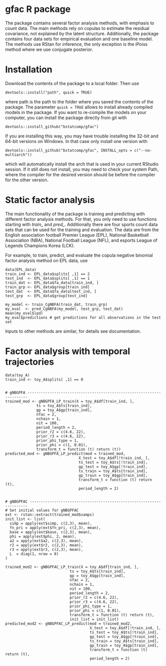 # gfac R package
The package contains several factor analysis methods, with
emphasis to count data. The main methods rely on copulas to estimate the
residual covariance, not explained by the latent structure. Additionally, the
package contains four data sets for empirical evaluation and one baseline
model. The methods use RStan for inference, the only exception is the
iPoiss method where we use conjugate posterior.

# Installation
Download the contents of the package to a local folder. Then use

```{r eval = FALSE}
devtools::install("path", quick = TRUE)
``` 
where path is the path to the folder where you saved the contents of the package. The parameter `quick = TRUE` allows to install already compiled models in the package. If you want to re-compile the models on your computer, you can install the package directly from git with

```{r eval = FALSE}
devtools::install_github("bstatcomp/gfac")
``` 

If you are installing this way, you may have trouble installing the 32-bit and 64-bit versions on Windows. In 
that case only install one version with

```{r eval = FALSE}
devtools::install_github("bstatcomp/gfac", INSTALL_opts = c("--no-multiarch"))
``` 

which will automatically install the arch that is used in your current RStudio
session. If it still does not install, you may need to check your system Path,
where the compiler for the desired version should be before the compiler for
the other version.

# Static factor analysis
The main functionality of the package is training and predicting with
different factor analysis methods. For that, you only need to use functions
starting with *train_* and *pred_*. Additionally there are four sports count 
data 
sets that can be used for the training and evaluation. The data are from the
English association football Premier League (EPL), National Basketball 
Association
(NBA), National Football League (NFL), and esports League of Legends Champions
Korea (LCK).

For example, to train, predict, and evaluate
the copula negative binomial factor analysis method on EPL data, use

```{r eval = FALSE}
data(EPL_data)
train_ind <- EPL_data$splits[ ,1] == 2
test_ind  <- EPL_data$splits[ ,1] == 1
train_dat <- EPL_data$fa_data[train_ind, ]
train_grp <- EPL_data$group[train_ind]
test_dat  <- EPL_data$fa_data[test_ind, ]
test_grp  <- EPL_data$group[test_ind]

my_model <- train_CgNBFA(train_dat, train_grp)
my_eval  <- pred_CgNBFA(my_model, test_grp, test_dat)
mean(my_eval$lpd)
my_eval$predictions # get predictions for all observations in the test set
``` 

Inputs to other methods are similar, for details see documentation. 


# Factor analysis with temporal trajectories
```{r eval = FALSE}
data(toy_A)
train_ind <- toy_A$splits[ ,1] == 0


# gNBGPFA ----------------------------------------------------------------------
trained_mod <- gNBGPFA_LP_train(X = toy_A$df[train_ind, ], 
              ts = toy_A$ts[train_ind], 
              gp = toy_A$gp[train_ind], 
              nfac = 2,
              nchain = 1,
              nit = 100,
              period_length = 2,
              prior_r2 = c(4.6, 22),
              prior_r3 = c(4.6, 22),
              prior_phi_type = 1,
              prior_phi = c(1, 0.01),
              transform_t = function (t) return (t))
predicted_mod <- gNBGPFA_LP_predict(mod = trained_mod, 
                                 X_test = toy_A$df[!train_ind, ], 
                                 ts_test = toy_A$ts[!train_ind], 
                                 gp_test = toy_A$gp[!train_ind], 
                                 ts_train = toy_A$ts[train_ind], 
                                 gp_train = toy_A$gp[train_ind],
                                 transform_t = function (t) return (t),
                                 period_length = 2)


# gNBGPFAC ---------------------------------------------------------------------
# Set initial values for gNBGPFAC
ext <- rstan::extract(trained_mod$samps)
init_list <- list(
  simp = apply(ext$simp, c(2,3), mean),
  fn_pri = apply(ext$fn_pri, c(2,3), mean),
  base = apply(ext$base, c(2,3), mean),
  phi = apply(ext$phi, 2, mean),
  a2 = apply(ext$a2, c(2,3), mean),
  r2 = apply(ext$r2, c(2,3), mean),
  r3 = apply(ext$r3, c(2,3), mean),
  L  = diag(1, nrow = 8)
)

trained_mod2 <- gNBGPFAC_LP_train(X = toy_A$df[train_ind, ], 
                             ts = toy_A$ts[train_ind], 
                             gp = toy_A$gp[train_ind], 
                             nfac = 2,
                             nchain = 1,
                             nit = 100,
                             period_length = 2,
                             prior_r2 = c(4.6, 22),
                             prior_r3 = c(4.6, 22),
                             prior_phi_type = 1,
                             prior_phi = c(1, 0.01),
                             transform_t = function (t) return (t),
                             init_list = init_list)
predicted_mod2 <- gNBGPFAC_LP_predict(mod = trained_mod2, 
                                      X_test = toy_A$df[!train_ind, ], 
                                      ts_test = toy_A$ts[!train_ind], 
                                      gp_test = toy_A$gp[!train_ind], 
                                      ts_train = toy_A$ts[train_ind], 
                                      gp_train = toy_A$gp[train_ind],
                                      transform_t = function (t) return (t),
                                      period_length = 2)

``` 
